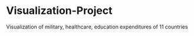 # Visualization-Project
Visualization of military, healthcare, education expenditures of 11 countries
